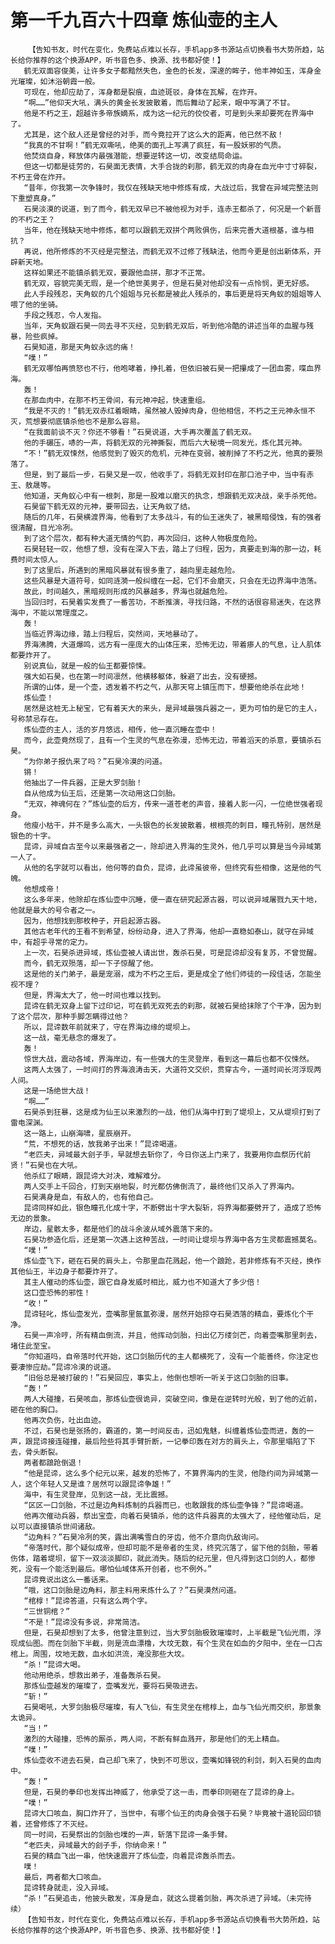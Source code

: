 # 第一千九百六十四章 炼仙壶的主人
        【告知书友，时代在变化，免费站点难以长存，手机app多书源站点切换看书大势所趋，站长给你推荐的这个换源APP，听书音色多、换源、找书都好使！】
       鹤无双面容俊美，让许多女子都黯然失色，金色的长发，深邃的眸子，他丰神如玉，浑身金光璀璨，如沐浴朝霞一般。
       可现在，他却应劫了，浑身都是裂痕，血迹斑驳，身体在瓦解，在炸开。
       “啊……”他仰天大吼，满头的黄金长发披散着，而后舞动了起来，眼中写满了不甘。
       他是不朽之王，超越许多帝族嫡系，成为这一纪元的佼佼者，可是到头来却要死在界海中了。
       尤其是，这个敌人还是曾经的对手，而今竟拉开了这么大的距离，他已然不敌！
       “我真的不甘啊！”鹤无双嘶吼，绝美的面孔上写满了疯狂，有一股妖邪的气质。
       他焚烧自身，释放体内最强潜能，想要逆转这一切，改变结局命运。
       但这一切都是徒劳的，石昊面无表情，大手合拢的刹那，鹤无双的肉身在血光中寸寸碎裂，不朽王骨在炸开。
       “昔年，你我第一次争锋时，我仅在残缺天地中修炼有成，大战过后，我曾在异域完整法则下重塑真身。”
       石昊淡漠的说道，到了而今，鹤无双早已不被他视为对手，连赤王都杀了，何况是一个新晋的不朽之王？
       当年，他在残缺天地中修炼，都可以跟鹤无双拼个两败俱伤，后来完善大道根基，谁与相抗？
       再说，他所修炼的不灭经是完整法，而鹤无双不过修了残缺法，他而今更是创出新体系，开辟新天地。
       这样如果还不能镇杀鹤无双，要跟他血拼，那才不正常。
       鹤无双，容貌完美无瑕，是一个绝世美男子，但是石昊对他却没有一点怜悯，更无好感。
       此人手段残忍，天角蚁的几个姐姐与兄长都是被此人残杀的，事后更是将天角蚁的姐姐等人喂了他的坐骑。
       手段之残忍，令人发指。
       当年，天角蚁跟石昊一同去寻不灭经，见到鹤无双后，听到他冷酷的讲述当年的血腥与残暴，险些疯掉。
       石昊知道，那是天角蚁永远的痛！
       “噗！”
       鹤无双哪怕再愤怒也不行，他咆哮着，挣扎着，但依旧被石昊一把攥成了一团血雾，喋血界海。
       轰！
       在那血肉中，在那不朽王骨间，有元神冲起，快速重组。
       “我是不灭的！”鹤无双赤红着眼睛，虽然被人毁掉肉身，但他相信，不朽之王元神永恒不灭，荒想要彻底镇杀他也不是那么容易。
       “在我面前谈不灭？你还不够看！”石昊说道，大手再次覆盖了鹤无双。
       他的手碾压，哧的一声，将鹤无双的元神撕裂，而后六大秘境一同发光，炼化其元神。
       “不！”鹤无双悚然，他感觉到了毁灭的危机，元神在变弱，被削掉了不朽之光，他真的要殒落了。
       但是，到了最后一步，石昊又是一叹，他收手了，将鹤无双封印在那口池子中，当中有赤王、敖晟等。
       他知道，天角蚁心中有一根刺，那是一股难以磨灭的执念，想跟鹤无双决战，亲手杀死他。
       石昊留下鹤无双的元神，要带回去，让天角蚁了结。
       随后的几年，石昊横渡界海，他看到了太多战斗，有的仙王迷失了，被黑暗侵蚀，有的强者很清醒，目光冷冽。
       到了这个层次，都有种大道无情的气韵，再次回归，这种人物极度危险。
       石昊轻轻一叹，他想了想，没有在深入下去，踏上了归程，因为，真要走到海的那一边，耗费时间太惊人。
       到了这里后，所遇到的黑暗风暴就有很多重了，越向里走越危险。
       这些风暴是大道符号，如同涟漪一般纠缠在一起，它们不会磨灭，只会在无边界海中浩荡。
       故此，时间越久，黑暗规则形成的风暴越多，界海也就越危险。
       当回归时，石昊着实发费了一番苦功，不断推演，寻找归路，不然的话很容易迷失，在这界海中，不能以常理度之。
       轰！
       当临近界海边缘，踏上归程后，突然间，天地暴动了。
       界海沸腾，大道爆鸣，远方有一座庞大的山体压来，恐怖无边，带着瘆人的气息，让人肌体都要炸开了。
       别说真仙，就是一般的仙王都要惊悚。
       强大如石昊，也在第一时间凛然，他横移躯体，躲避了出去，没有硬撼。
       所谓的山体，是一个壶，透发着不朽之气，从那天穹上镇压而下，想要他绝杀在此地！
       炼仙壶！
       居然是这桩无上秘宝，它有着天大的来头，是异域最强兵器之一，更为可怕的是它的主人，号称禁忌存在。
       炼仙壶的主人，活的岁月悠远，相传，他一直沉睡在壶中！
       而今，此壶竟然现了，且有一个生灵的气息在弥漫，恐怖无边，带着滔天的杀意，要镇杀石昊。
       “为你弟子报仇来了吗？”石昊冷漠的问道。
       锵！
       他抽出了一件兵器，正是大罗剑胎！
       自从他成为仙王后，还是第一次动用这口剑胎。
       “无双，神魂何在？”炼仙壶的后方，传来一道苍老的声音，接着人影一闪，一位绝世强者现身。
       他瘦小枯干，并不是多么高大，一头银色的长发披散着，根根亮的刺目，瞳孔特别，居然是银色的十字。
       昆谛，异域自古至今以来最强者之一，除却进入界海的生灵外，他几乎可以算是当今异域第一人了。
       从他的名字就可以看出，他何等的自负，昆谛，此谛虽彼帝，但终究有些相像，这是他的气魄。
       他想成帝！
       这么多年来，他除却在炼仙壶中沉睡，便一直在研究起源古器，可以说异域屠戮九天十地，他就是最大的号令者之一。
       因为，他想找到那枚种子，开启起源古器。
       其他古老年代的王看不到希望，纷纷动身，进入了界海，他却一直稳如泰山，就守在异域中，有超乎寻常的定力。
       上一次，石昊杀进异域，炼仙壶被人请出世，轰杀石昊，可是昆谛却没有复苏，不曾觉醒。
       而今，鹤无双殒落，却一下子惊醒了他。
       这是他的关门弟子，最是宠溺，成为不朽之王后，更是成全了他们师徒的一段佳话，怎能坐视不理？
       但是，界海太大了，他一时间也难以找到。
       昆谛在鹤无双身上留下过印记，可在鹤无双死去的刹那，就被石昊给抹除了个干净，因为到了这个层次，那种手脚怎瞒得过他？
       所以，昆谛数年前就来了，守在界海边缘的堤坝上。
       这一战，毫无悬念的爆发了。
       轰！
       惊世大战，震动各域，界海岸边，有一些强大的生灵登岸，看到这一幕后也都不仅悚然。
       这两人太强了，一时间打的界海浪涛击天，大道符文交织，贯穿古今，一道时间长河浮现两人间。
       这是一场绝世大战！
       “啊……”
       石昊杀到狂暴，这是成为仙王以来激烈的一战，他们从海中打到了堤坝上，又从堤坝打到了雷电深渊。
       这一路上，山崩海啸，星辰崩开。
       “荒，不想死的话，放我弟子出来！”昆谛喝道。
       “老匹夫，异域最大刽子手，早就想去斩你了，今日你送上门来了，我要用你血祭历代前贤！”石昊也在大吼。
       他杀红了眼睛，跟昆谛大对决，难解难分。
       两人交手上千回合，打到天崩地裂，时光都仿佛倒流了，最终他们又杀入了界海内。
       石昊满身是血，有敌人的，也有他自己。
       昆谛同样如此，银色瞳孔化成十字，不断劈出十字大裂斩，将界海都要劈开了，造成了恐怖无边的景象。
       岸边，星骸太多，都是他们的战斗余波从域外震落下来的。
       石昊功参造化后，还是第一次遇上这种苦战，一时间让堤坝与界海中各方生灵都震撼莫名。
       “噗！”
       炼仙壶飞下，砸在石昊的肩头上，令那里血花溅起，他一个踉跄，若非修炼有不灭经，换作其他仙王，半边身子都要炸开了。
       其主人催动的炼仙壶，跟它自身发威时相比，威力也不知道大了多少倍！
       这口壶恐怖的邪性！
       “收！”
       昆谛轻叱，炼仙壶发光，壶嘴那里氤氲弥漫，居然开始掠夺石昊洒落的精血，要炼化个干净。
       石昊一声冷哼，所有精血倒流，并且，他挥动剑胎，扫出亿万缕剑芒，向着壶嘴那里刺去，堵住此至宝。
       “你知道吗，自帝落时代开始，这口剑胎历代的主人都横死了，没有一个能善终，你注定也要凄惨应劫。”昆谛冷漠的说道。
       “旧俗总是被打破的！”石昊回应，事实上，他倒也想听一听关于这口剑胎的旧事。
       “轰！”
       两人大碰撞，石昊咳血，那炼仙壶很诡异，突破空间，像是在逆转时光般，到了他的近前，砸在他的胸口。
       他再次负伤，吐出血迹。
       不过，石昊也是张扬的，霸道的，第一时间反击，迅如鬼魅，纠缠着炼仙壶而进，轰的一声，跟昆谛接连碰撞，最后险些将其手臂折断，一记拳印轰在对方的肩头上，令那里塌陷了下去，骨头断裂。
       两者都踉跄倒退！
       “他是昆谛，这么多个纪元以来，越发的恐怖了，不算界海内的生灵，他隐约间为异域第一人，这个年轻人又是谁？居然可以跟昆谛争雄！”
       海中，有生灵登岸，见到这一战，无比震撼。
       “区区一口剑胎，不过是边角料炼制的兵器而已，也敢跟我的炼仙壶争锋？”昆谛喝道。
       他再次催动兵器，祭出宝壶，向着石昊镇杀，他的这件兵器真的太强大了，经他催动后，足以可以直接镇杀世间诸敌。
       “边角料？”石昊冷冽的笑，露出满嘴雪白的牙齿，他不介意向仇敌询问。
       “帝落时代，那个疑似成帝，但却可能不是帝者的生灵，终究沉落了，留下他的剑胎，带着伤体，踏着堤坝，留下一双淡淡脚印，就此消失。随后的纪元里，但凡得到这口剑的人，都惨死，没有一个能活到最后。哪怕仙域体系开创者，也不例外。”
       昆谛竟说出这么一番话来。
       “哦，这口剑胎是边角料，那主料用来炼什么了？”石昊漠然问道。
       “棺椁！”昆谛答道，只有这么两个字。
       “三世铜棺？”
       “不是！”昆谛没有多说，非常简洁。
       但是，石昊却想到了太多，他曾注意到过，当大罗剑胎极致璀璨时，上半截是飞仙光雨，浮现成仙图。而在剑胎下半截，则是流血漂橹，大坟无数，有个生灵在如血的夕阳中，坐在一口古棺上。周围，坟地无数，血水如洪流，淹没那些大坟。
       “杀！”昆谛大喝。
       他动用绝杀，想救出弟子，准备轰杀石昊。
       那炼仙壶越发的璀璨了，壶嘴发光，要将石昊吸进去。
       “斩！”
       石昊喝吼，大罗剑胎极尽璀璨，有人飞仙，有生灵坐在棺椁上，血与飞仙光雨交织，那景象太诡异。
       “当！”
       激烈的大碰撞，恐怖的厮杀，两人间，不断有鲜血溅开，那是他们的无上精血。
       “噗！”
       炼仙壶收不进去石昊，自己却飞来了，快到不可思议，壶嘴如锋锐的利剑，刺入石昊的血肉中。
       “轰！”
       但是，石昊的拳印也发挥出神威了，他承受了这一击，而拳印则砸在了昆谛的身上。
       “噗！”
       昆谛大口咳血，胸口炸开了，当世中，有哪个仙王的肉身会强于石昊？毕竟被十道轮回印锁着，还曾修炼了不灭经。
       同一时间，石昊祭出的剑胎也噗的一声，斩落下昆谛一条手臂。
       “老匹夫，异域最大的刽子手，你纳命来！”
       石昊的精血飞出一串，他快速震开了炼仙壶，向着昆谛轰杀而去。
       噗！
       最后，两者都大口咳血。
       昆谛转身就走，没入异域。
       “杀！”石昊追击，他披头散发，浑身是血，就这么提着剑胎，再次杀进了异域。（未完待续）
       【告知书友，时代在变化，免费站点难以长存，手机app多书源站点切换看书大势所趋，站长给你推荐的这个换源APP，听书音色多、换源、找书都好使！】